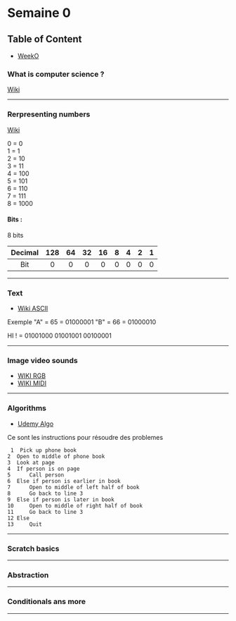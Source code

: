 
# Semaine 0

## Table of Content

- [WeekO](https://cs50.harvard.edu/x/2022/notes/0/)

### What is computer science ?

[Wiki](https://en.wikipedia.org/wiki/Computer_science)

---

### Rerpresenting numbers

[Wiki](https://en.wikipedia.org/wiki/Binary_number)

0 = 0  
1 = 1  
2 = 10  
3 = 11  
4 = 100  
5 = 101  
6 = 110  
7 = 111  
8 = 1000  

#### Bits :

8 bits 

| Decimal | 128 | 64 | 32 | 16 | 8 | 4 | 2 | 1 | 
| :--: | :-: | :-: | :-: | :-: | :-: | :-: | :-: | :-: |
| Bit | 0 | 0 | 0 | 0 | 0 | 0 | 0 | 0 | 

---

### Text

- [Wiki ASCII](https://en.wikipedia.org/wiki/ASCII)

Exemple 
 "A" = 65 = 01000001
 "B" = 66 = 01000010

HI ! = 01001000 01001001 00100001

---

### Image video sounds

- [WIKI RGB](https://fr.wikipedia.org/wiki/Codage_informatique_des_couleurs)
- [WIKI MIDI](https://en.wikipedia.org/wiki/MIDI)

---

### Algorithms

- [Udemy Algo](https://www.udemy.com/courses/search/?q=algorithms&src=sac&kw=algo)

Ce sont les instructions pour résoudre des problemes 

```
 1  Pick up phone book
2  Open to middle of phone book
3  Look at page
4  If person is on page
5      Call person
6  Else if person is earlier in book
7      Open to middle of left half of book
8      Go back to line 3
9  Else if person is later in book
10     Open to middle of right half of book
11     Go back to line 3
12 Else
13     Quit
```

---

### Scratch basics

---

### Abstraction

---

### Conditionals ans more 

---

